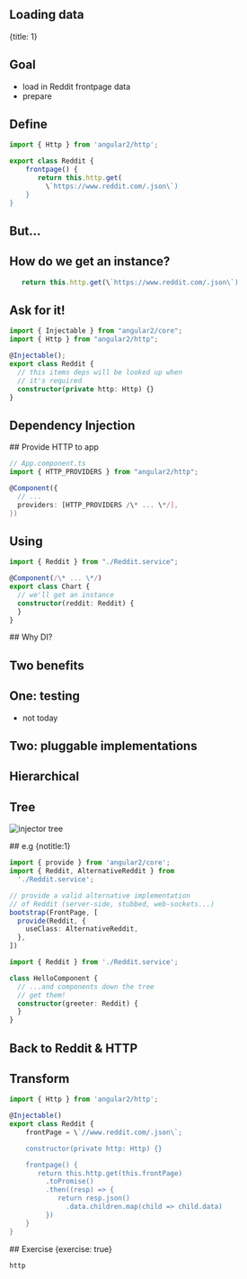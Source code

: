 ## Loading data
{title: 1}

## Goal

- load in Reddit frontpage data
- prepare


## Define

```typescript
import { Http } from 'angular2/http';

export class Reddit {
    frontpage() {
       return this.http.get(
         \`https://www.reddit.com/.json\`)
    }
}
```

## But...

## How do we get an instance?

```typescript
   return this.http.get(\`https://www.reddit.com/.json\`)
```

## Ask for it!

```typescript
import { Injectable } from "angular2/core";
import { Http } from "angular2/http";

@Injectable();
export class Reddit {
  // this items deps will be looked up when
  // it's required
  constructor(private http: Http) {}
}
```

## Dependency Injection

## Provide HTTP to app

```typescript
// App.component.ts
import { HTTP_PROVIDERS } from "angular2/http";

@Component({
  // ...
  providers: [HTTP_PROVIDERS /\* ... \*/],
})
```

## Using

```typescript
import { Reddit } from "./Reddit.service";

@Component(/\* ... \*/)
export class Chart {
  // we'll get an instance
  constructor(reddit: Reddit) {
  }
}
```

## Why DI?

## Two benefits

## One: testing

- not today

## Two: pluggable implementations

## Hierarchical

## Tree

![injector tree](img/injector-tree.png)

## e.g
{notitle:1}

```typescript
import { provide } from 'angular2/core';
import { Reddit, AlternativeReddit } from 
  './Reddit.service';

// provide a valid alternative implementation
// of Reddit (server-side, stubbed, web-sockets...)
bootstrap(FrontPage, [
  provide(Reddit, { 
    useClass: AlternativeReddit,
  },
])
```

```typescript
import { Reddit } from './Reddit.service';

class HelloComponent {
  // ...and components down the tree 
  // get them!
  constructor(greeter: Reddit) { 
  }
}
```

## Back to Reddit & HTTP

## Transform

```typescript
import { Http } from 'angular2/http';

@Injectable()
export class Reddit {
    frontPage = \`//www.reddit.com/.json\`;

    constructor(private http: Http) {}

    frontpage() {
       return this.http.get(this.frontPage)
         .toPromise()
         .then((resp) => {
            return resp.json()
              .data.children.map(child => child.data)
         })
    }
}
```

## Exercise
{exercise: true}

    http
